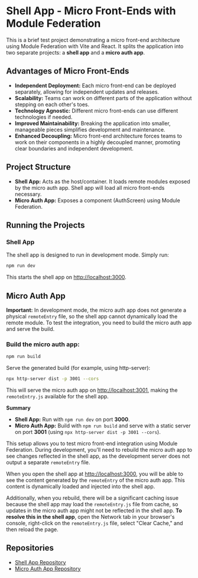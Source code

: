 # Shell App - Micro Front-Ends with Module Federation

This is a brief test project demonstrating a micro front-end architecture using Module Federation with Vite and React. It splits the application into two separate projects: a **shell app** and a **micro auth app**.

## Advantages of Micro Front-Ends

- **Independent Deployment:** Each micro front-end can be deployed separately, allowing for independent updates and releases.
- **Scalability:** Teams can work on different parts of the application without stepping on each other's toes.
- **Technology Agnostic:** Different micro front-ends can use different technologies if needed.
- **Improved Maintainability:** Breaking the application into smaller, manageable pieces simplifies development and maintenance.
- **Enhanced Decoupling:** Micro front-end architecture forces teams to work on their components in a highly decoupled manner, promoting clear boundaries and independent development.

## Project Structure

- **Shell App:** Acts as the host/container. It loads remote modules exposed by the micro auth app. Shell app will load all micro front-ends necessary.
- **Micro Auth App:** Exposes a component (AuthScreen) using Module Federation.

## Running the Projects

### Shell App

The shell app is designed to run in development mode. Simply run:

```bash
npm run dev
```

This starts the shell app on [http://localhost:3000](http://localhost:3000).

## Micro Auth App

**Important:** In development mode, the micro auth app does not generate a physical `remoteEntry` file, so the shell app cannot dynamically load the remote module. To test the integration, you need to build the micro auth app and serve the build.

### Build the micro auth app:

```bash
npm run build
```

Serve the generated build (for example, using http-server):

```bash
npx http-server dist -p 3001 --cors
```

This will serve the micro auth app on [http://localhost:3001](http://localhost:3001), making the `remoteEntry.js` available for the shell app.

**Summary**

- **Shell App:** Run with `npm run dev` on port **3000**.
- **Micro Auth App:** Build with `npm run build` and serve with a static server on port **3001** (using `npx http-server dist -p 3001 --cors`).

This setup allows you to test micro front-end integration using Module Federation. During development, you'll need to rebuild the micro auth app to see changes reflected in the shell app, as the development server does not output a separate `remoteEntry` file.  

When you open the shell app at [http://localhost:3000](http://localhost:3000), you will be able to see the content generated by the `remoteEntry` of the micro auth app. This content is dynamically loaded and injected into the shell app.  

Additionally, when you rebuild, there will be a significant caching issue because the shell app may load the `remoteEntry.js` file from cache, so updates in the micro auth app might not be reflected in the shell app. **To resolve this in the shell app**, open the Network tab in your browser's console, right-click on the `remoteEntry.js` file, select "Clear Cache," and then reload the page.  

## Repositories

- [Shell App Repository](https://github.com/leonardopaiva/mfa-test-shell-app)
- [Micro Auth App Repository](https://github.com/leonardopaiva/mfa-test-micro-auth-app)









